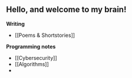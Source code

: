 ## Hello, and welcome to my brain! ##


**Writing** 
-  [[Poems & Shortstories]]

**Programming notes**

- [[Cybersecurity]]
- [[Algorithms]]
- 



